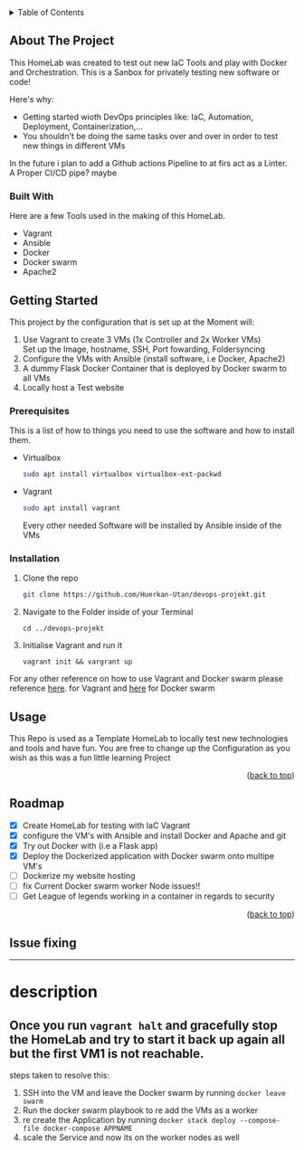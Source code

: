 <!-- TABLE OF CONTENTS -->
<details>
  <summary>Table of Contents</summary>
  <ol>
    <li>
      <a href="#about-the-project">About The Project</a>
      <ul>
        <li><a href="#built-with">Built With</a></li>
      </ul>
    </li>
    <li>
      <a href="#getting-started">Getting Started</a>
      <ul>
        <li><a href="#prerequisites">Prerequisites</a></li>
        <li><a href="#installation">Installation</a></li>
      </ul>
    </li>
    <li><a href="#usage">Usage</a></li>
    <li><a href="#roadmap">Roadmap</a></li>
  </ol>
</details>


<!-- ABOUT THE PROJECT -->
## About The Project

<!-- [![Product Name Screen Shot][product-screenshot]](https://example.com)-->
This HomeLab was created to test out new IaC Tools and play with Docker and Orchestration. This is a Sanbox for privately testing new software or code!

Here's why:
* Getting started wioth DevOps principles like: IaC, Automation, Deployment, Containerization,...
* You shouldn't be doing the same tasks over and over in order to test new things in different VMs

In the future i plan to add a Github actions Pipeline to at firs act as a Linter. A Proper CI/CD pipe? maybe


### Built With

Here are a few Tools used in the making of this HomeLab.

* Vagrant
* Ansible
* Docker
* Docker swarm
* Apache2


<!-- GETTING STARTED -->
## Getting Started

This project by the configuration that is set up at the Moment will:

1. Use Vagrant to create 3 VMs (1x Controller and 2x Worker VMs) <br> 
   Set up the Image, hostname, SSH, Port fowarding, Foldersyncing
2. Configure the VMs with Ansible (install software, i.e Docker, Apache2)
3. A dummy Flask Docker Container that is deployed by Docker swarm to all VMs 
4. Locally host a Test website

### Prerequisites

This is a list of how to things you need to use the software and how to install them.
* Virtualbox
  ```sh
  sudo apt install virtualbox virtualbox-ext-packwd
  ```
* Vagrant
  ```sh
  sudo apt install vagrant
  ```
  Every other needed Software will be installed by Ansible inside of the VMs


### Installation

1. Clone the repo
   ```sh
   git clone https://github.com/Huerkan-Utan/devops-projekt.git
   ```
2. Navigate to the Folder inside of your Terminal 
   ```
   cd ../devops-projekt
   ```
3. Initialise Vagrant and run it
   ```Vagrant
   vagrant init && vargrant up
   ```
For any other reference on how to use Vagrant and Docker swarm please reference [here](https://cheatography.com/davbfr/cheat-sheets/vagrant-cheat-sheet/).
for Vagrant and [here](https://github.com/sematext/cheatsheets/blob/master/docker-swarm-cheatsheet.md) for Docker swarm

<!-- USAGE EXAMPLES -->
## Usage
This Repo is used as a Template HomeLab to locally test new technologies and tools and have fun. You are free to change up the Configuration as you wish as this was a fun little learning Project

<p align="right">(<a href="#readme-top">back to top</a>)</p>



<!-- ROADMAP -->
## Roadmap

- [x] Create HomeLab for testing with IaC Vagrant
- [x] configure the VM's with Ansible and install Docker and Apache and git 
- [x] Try out Docker with (i.e a Flask app)
- [x] Deploy the Dockerized application with Docker swarm onto multipe VM's
- [ ] Dockerize my website hosting
- [ ] fix Current Docker swarm worker Node issues!!
- [ ] Get League of legends working in a container in regards to security

<p align="right">(<a href="#readme-top">back to top</a>)</p>

## Issue fixing
--- 
# description
Once you run ` vagrant halt ` and gracefully stop the HomeLab and try to start it back up again all but the first VM1 is not reachable. 
---
steps taken to resolve this: <br>
1. SSH into the VM and leave the Docker swarm by running ` docker leave swarm `
2. Run the docker swarm playbook to re add the VMs as a worker
3. re create the Application by running `docker stack deploy --compose-file docker-compose APPNAME`
4. scale the Service and now its on the worker nodes as well
